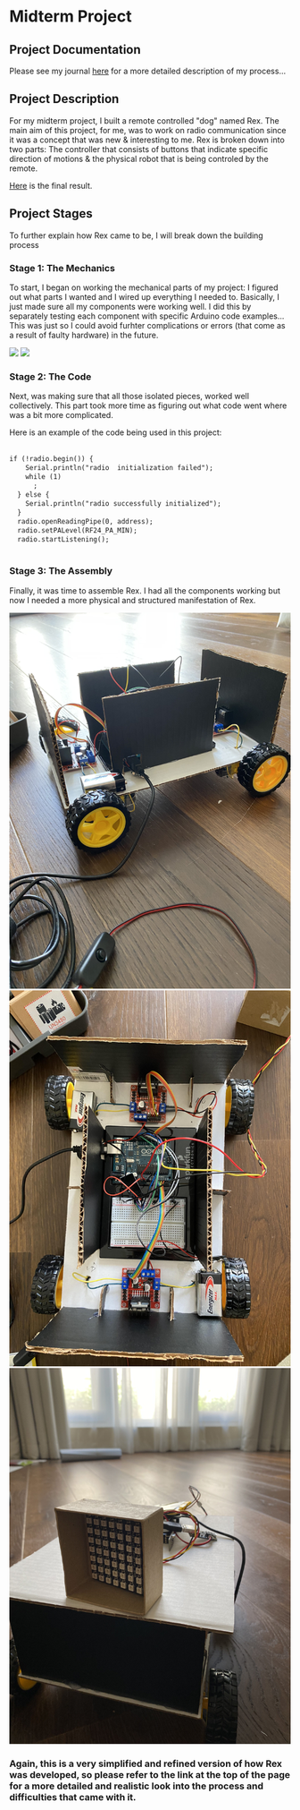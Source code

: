 # Midterm Project

## Project Documentation

Please see my journal [here](https://github.com/AalyaSharaf/PerformingRobots/blob/main/midtermProject/journal.md) for a more detailed description of my process...

## Project Description

For my midterm project, I built a remote controlled "dog" named Rex. The main aim of this project, for me, was to work on radio communication since it was a concept that was new & interesting to me. Rex is broken down into two parts: The controller that consists of buttons that indicate specific direction of motions & the physical robot that is being controled by the remote.

[Here](https://drive.google.com/file/d/1NahbRfZDLTjSXiGasqVfste4cE60NB2u/view?usp=sharing) is the final result.

## Project Stages

To further explain how Rex came to be, I will break down the building process

### Stage 1: The Mechanics

To start, I began on working the mechanical parts of my project: I figured out what parts I wanted and I wired up everything I needed to. Basically, I just made sure all my components were working well. I did this by separately testing each component with specific Arduino code examples... This was just so I could avoid furhter complications or errors (that come as a result of faulty hardware) in the future.

![](media/faceTest.gif) ![](media/robotTrial.gif)

### Stage 2: The Code

Next, was making sure that all those isolated pieces, worked well collectively. This part took more time as figuring out what code went where was a bit more complicated.

Here is an example of the code being used in this project:

```

if (!radio.begin()) {
    Serial.println("radio  initialization failed");
    while (1)
      ;
  } else {
    Serial.println("radio successfully initialized");
  }
  radio.openReadingPipe(0, address);
  radio.setPALevel(RF24_PA_MIN);  
  radio.startListening();  
  
```


### Stage 3: The Assembly

Finally, it was time to assemble Rex. I had all the components working but now I needed a more physical and structured manifestation of Rex. 

![](media/assembly3.jpg) ![](media/assembly4.jpg) ![](media/assembly5.jpg)

### Again, this is a very simplified and refined version of how Rex was developed, so please refer to the link at the top of the page for a more detailed and realistic look into the process and difficulties that came with it. 
